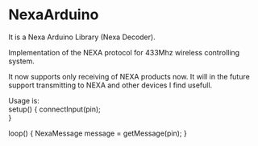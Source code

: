 NexaArduino
=========

It is a Nexa Arduino Library (Nexa Decoder). 

Implementation of the NEXA protocol for 433Mhz wireless controlling system.  

It now supports only receiving of NEXA products now. It will in the future support transmitting to NEXA and other devices 
I find usefull.

Usage is:  
setup() { 
	connectInput(pin);  
}

loop() {
	 NexaMessage message = getMessage(pin);
}
